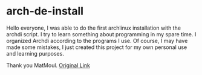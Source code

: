 # arch-de-install

Hello everyone,
I was able to do the first archlinux installation with the archdi script. I try to learn something about programming in my spare time. I organized Archdi according to the programs I use. Of course, I may have made some mistakes, I just created this project for my own personal use and learning purposes.

Thank you MatMoul.
[Original Link](https://github.com/MatMoul/archdi)
